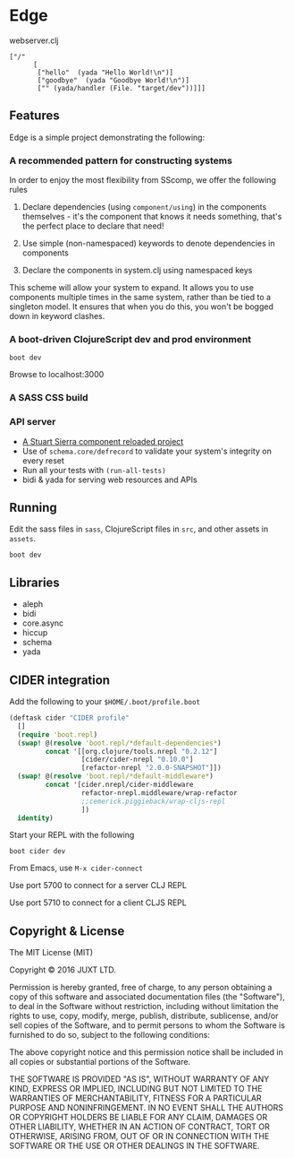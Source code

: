 # Edge

webserver.clj
~~~
["/"
      [
       ["hello"  (yada "Hello World!\n")]
       ["goodbye"  (yada "Goodbye World!\n")]
       ["" (yada/handler (File. "target/dev"))]]]
~~~

## Features

Edge is a simple project demonstrating the following:

### A recommended pattern for constructing systems

In order to enjoy the most flexibility from SScomp, we offer the following rules

1. Declare dependencies (using `component/using`) in the components
   themselves - it's the component that knows it needs something,
   that's the perfect place to declare that need!

1. Use simple (non-namespaced) keywords to denote dependencies in components

1. Declare the components in system.clj using namespaced keys

This scheme will allow your system to expand. It allows you to use
components multiple times in the same system, rather than be tied to a
singleton model. It ensures that when you do this, you won't be bogged
down in keyword clashes.

### A boot-driven ClojureScript dev and prod environment

```
boot dev
```

Browse to localhost:3000

### A SASS CSS build

### API server

- [A Stuart Sierra component reloaded project](https://github.com/stuartsierra/component)
- Use of `schema.core/defrecord` to validate your system's integrity on every reset
- Run all your tests with `(run-all-tests)`
- bidi & yada for serving web resources and APIs

## Running

Edit the sass files in `sass`, ClojureScript files in `src`, and other
assets in `assets`.

```
boot dev
```

## Libraries

- aleph
- bidi
- core.async
- hiccup
- schema
- yada

## CIDER integration

Add the following to your `$HOME/.boot/profile.boot`

```clojure
(deftask cider "CIDER profile"
  []
  (require 'boot.repl)
  (swap! @(resolve 'boot.repl/*default-dependencies*)
         concat '[[org.clojure/tools.nrepl "0.2.12"]
                  [cider/cider-nrepl "0.10.0"]
                  [refactor-nrepl "2.0.0-SNAPSHOT"]])
  (swap! @(resolve 'boot.repl/*default-middleware*)
         concat '[cider.nrepl/cider-middleware
                  refactor-nrepl.middleware/wrap-refactor
                  ;;cemerick.piggieback/wrap-cljs-repl
                  ])
  identity)
```

Start your REPL with the following

```
boot cider dev
```

From Emacs, use `M-x cider-connect`

Use port 5700 to connect for a server CLJ REPL

Use port 5710 to connect for a client CLJS REPL


## Copyright & License

The MIT License (MIT)

Copyright © 2016 JUXT LTD.

Permission is hereby granted, free of charge, to any person obtaining a copy of this software and associated documentation files (the "Software"), to deal in the Software without restriction, including without limitation the rights to use, copy, modify, merge, publish, distribute, sublicense, and/or sell copies of the Software, and to permit persons to whom the Software is furnished to do so, subject to the following conditions:

The above copyright notice and this permission notice shall be included in all copies or substantial portions of the Software.

THE SOFTWARE IS PROVIDED "AS IS", WITHOUT WARRANTY OF ANY KIND, EXPRESS OR IMPLIED, INCLUDING BUT NOT LIMITED TO THE WARRANTIES OF MERCHANTABILITY, FITNESS FOR A PARTICULAR PURPOSE AND NONINFRINGEMENT. IN NO EVENT SHALL THE AUTHORS OR COPYRIGHT HOLDERS BE LIABLE FOR ANY CLAIM, DAMAGES OR OTHER LIABILITY, WHETHER IN AN ACTION OF CONTRACT, TORT OR OTHERWISE, ARISING FROM, OUT OF OR IN CONNECTION WITH THE SOFTWARE OR THE USE OR OTHER DEALINGS IN THE SOFTWARE.
